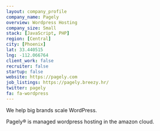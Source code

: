 ```yaml
---
layout: company_profile
company_name: Pagely
overview: Wordpress Hosting
company_size: Small
stack: [JavaScript, PHP]
region: [Central]
city: [Phoenix]
lat: 33.440515
lng: -112.066764
client_work: false
recruiter: false
startup: false
website: https://pagely.com
job_listings: https://pagely.breezy.hr/
twitter: pagely
fa: fa-wordpress
---
```


We help big brands scale WordPress.

Pagely® is managed wordpress hosting in the amazon cloud.
